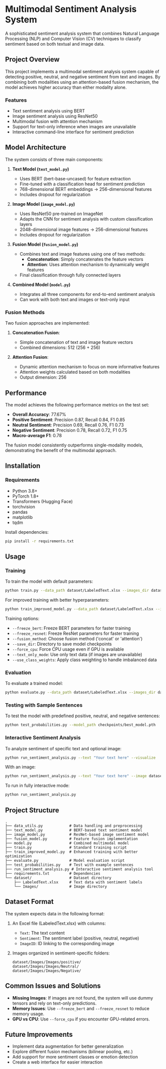 # Multimodal Sentiment Analysis System

A sophisticated sentiment analysis system that combines Natural Language Processing (NLP) and Computer Vision (CV) techniques to classify sentiment based on both textual and image data.

## Project Overview

This project implements a multimodal sentiment analysis system capable of detecting positive, neutral, and negative sentiment from text and images. By combining both modalities using an attention-based fusion mechanism, the model achieves higher accuracy than either modality alone.

### Features

- Text sentiment analysis using BERT
- Image sentiment analysis using ResNet50
- Multimodal fusion with attention mechanism
- Support for text-only inference when images are unavailable
- Interactive command-line interface for sentiment prediction

## Model Architecture

The system consists of three main components:

1. **Text Model (`text_model.py`)**

   - Uses BERT (bert-base-uncased) for feature extraction
   - Fine-tuned with a classification head for sentiment prediction
   - 768-dimensional BERT embeddings → 256-dimensional features
   - Includes dropout for regularization

2. **Image Model (`image_model.py`)**

   - Uses ResNet50 pre-trained on ImageNet
   - Adapts the CNN for sentiment analysis with custom classification layers
   - 2048-dimensional image features → 256-dimensional features
   - Includes dropout for regularization

3. **Fusion Model (`fusion_model.py`)**

   - Combines text and image features using one of two methods:
     - **Concatenation**: Simply concatenates the feature vectors
     - **Attention**: Uses attention mechanism to dynamically weight features
   - Final classification through fully connected layers

4. **Combined Model (`model.py`)**
   - Integrates all three components for end-to-end sentiment analysis
   - Can work with both text and images or text-only input

### Fusion Methods

Two fusion approaches are implemented:

1. **Concatenation Fusion**:

   - Simple concatenation of text and image feature vectors
   - Combined dimensions: 512 (256 + 256)

2. **Attention Fusion**:
   - Dynamic attention mechanism to focus on more informative features
   - Attention weights calculated based on both modalities
   - Output dimension: 256

## Performance

The model achieves the following performance metrics on the test set:

- **Overall Accuracy**: 77.67%
- **Positive Sentiment**: Precision 0.87, Recall 0.84, F1 0.85
- **Neutral Sentiment**: Precision 0.69, Recall 0.76, F1 0.73
- **Negative Sentiment**: Precision 0.78, Recall 0.72, F1 0.75
- **Macro-average F1**: 0.78

The fusion model consistently outperforms single-modality models, demonstrating the benefit of the multimodal approach.

## Installation

### Requirements

- Python 3.8+
- PyTorch 1.8+
- Transformers (Hugging Face)
- torchvision
- pandas
- matplotlib
- tqdm

Install dependencies:

```bash
pip install -r requirements.txt
```

## Usage

### Training

To train the model with default parameters:

```bash
python train.py --data_path dataset/LabeledText.xlsx --images_dir dataset --epochs 20 --batch_size 16
```

For improved training with better hyperparameters:

```bash
python train_improved_model.py --data_path dataset/LabeledText.xlsx --images_dir dataset --epochs 50 --batch_size 16 --learning_rate 2e-5 --weight_decay 0.01
```

Training options:

- `--freeze_bert`: Freeze BERT parameters for faster training
- `--freeze_resnet`: Freeze ResNet parameters for faster training
- `--fusion_method`: Choose fusion method ('concat' or 'attention')
- `--save_dir`: Directory to save model checkpoints
- `--force_cpu`: Force CPU usage even if GPU is available
- `--text_only_mode`: Use only text data (if images are unavailable)
- `--use_class_weights`: Apply class weighting to handle imbalanced data

### Evaluation

To evaluate a trained model:

```bash
python evaluate.py --data_path dataset/LabeledText.xlsx --images_dir dataset --checkpoint checkpoints/best_model.pth
```

### Testing with Sample Sentences

To test the model with predefined positive, neutral, and negative sentences:

```bash
python test_probabilities.py --model_path checkpoints/best_model.pth
```

### Interactive Sentiment Analysis

To analyze sentiment of specific text and optional image:

```bash
python run_sentiment_analysis.py --text "Your text here" --visualize
```

With an image:

```bash
python run_sentiment_analysis.py --text "Your text here" --image dataset/Images/Images/positive/4128.jpg --visualize
```

To run in fully interactive mode:

```bash
python run_sentiment_analysis.py
```

## Project Structure

```
.
├── data_utils.py            # Data handling and preprocessing
├── text_model.py            # BERT-based text sentiment model
├── image_model.py           # ResNet-based image sentiment model
├── fusion_model.py          # Feature fusion implementation
├── model.py                 # Combined multimodal model
├── train.py                 # Standard training script
├── train_improved_model.py  # Enhanced training with better optimization
├── evaluate.py              # Model evaluation script
├── test_probabilities.py    # Test with example sentences
├── run_sentiment_analysis.py # Interactive sentiment analysis tool
├── requirements.txt         # Dependencies
└── dataset/                 # Dataset directory
    ├── LabeledText.xlsx     # Text data with sentiment labels
    └── Images/              # Image directory
```

## Dataset Format

The system expects data in the following format:

1. An Excel file (LabeledText.xlsx) with columns:

   - `Text`: The text content
   - `Sentiment`: The sentiment label (positive, neutral, negative)
   - `ImageID`: ID linking to the corresponding image

2. Images organized in sentiment-specific folders:
   ```
   dataset/Images/Images/positive/
   dataset/Images/Images/Neutral/
   dataset/Images/Images/Negative/
   ```

## Common Issues and Solutions

- **Missing Images**: If images are not found, the system will use dummy tensors and rely on text-only predictions.
- **Memory Issues**: Use `--freeze_bert` and `--freeze_resnet` to reduce memory usage.
- **GPU vs CPU**: Use `--force_cpu` if you encounter GPU-related errors.

## Future Improvements

- Implement data augmentation for better generalization
- Explore different fusion mechanisms (bilinear pooling, etc.)
- Add support for more sentiment classes or emotion detection
- Create a web interface for easier interaction
